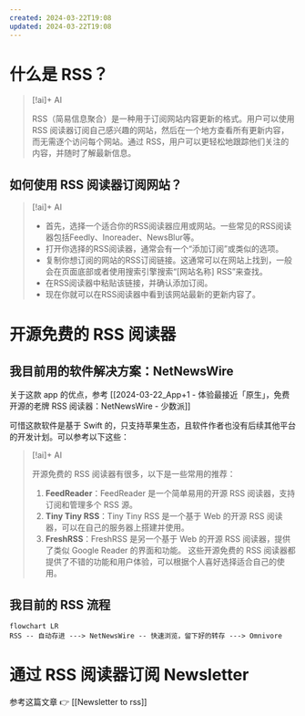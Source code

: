 ```yaml
---
created: 2024-03-22T19:08
updated: 2024-03-22T19:08
---
```


# 什么是 RSS？

> [!ai]+ AI
>
> RSS（简易信息聚合）是一种用于订阅网站内容更新的格式。用户可以使用 RSS 阅读器订阅自己感兴趣的网站，然后在一个地方查看所有更新内容，而无需逐个访问每个网站。通过 RSS，用户可以更轻松地跟踪他们关注的内容，并随时了解最新信息。

## 如何使用 RSS 阅读器订阅网站？

> [!ai]+ AI
>
> - 首先，选择一个适合你的RSS阅读器应用或网站。一些常见的RSS阅读器包括Feedly、Inoreader、NewsBlur等。
> - 打开你选择的RSS阅读器，通常会有一个“添加订阅”或类似的选项。
> - 复制你想订阅的网站的RSS订阅链接。这通常可以在网站上找到，一般会在页面底部或者使用搜索引擎搜索“[网站名称] RSS”来查找。
> - 在RSS阅读器中粘贴该链接，并确认添加订阅。
> - 现在你就可以在RSS阅读器中看到该网站最新的更新内容了。

# 开源免费的 RSS 阅读器

## 我目前用的软件解决方案：NetNewsWire 

关于这款 app 的优点，参考 [[2024-03-22_App+1 - 体验最接近「原生」，免费开源的老牌 RSS 阅读器：NetNewsWire - 少数派]]

可惜这款软件是基于 Swift 的，只支持苹果生态，且软件作者也没有后续其他平台的开发计划。可以参考以下这些：

> [!ai]+ AI
>
> 开源免费的 RSS 阅读器有很多，以下是一些常用的推荐：
> 1. **FeedReader**：FeedReader 是一个简单易用的开源 RSS 阅读器，支持订阅和管理多个 RSS 源。
> 2. **Tiny Tiny RSS**：Tiny Tiny RSS 是一个基于 Web 的开源 RSS 阅读器，可以在自己的服务器上搭建并使用。
> 3. **FreshRSS**：FreshRSS 是另一个基于 Web 的开源 RSS 阅读器，提供了类似 Google Reader 的界面和功能。
> 这些开源免费的 RSS 阅读器都提供了不错的功能和用户体验，可以根据个人喜好选择适合自己的使用。

## 我目前的 RSS 流程 

```mermaid
flowchart LR
RSS -- 自动存进 ---> NetNewsWire -- 快速浏览，留下好的转存 ---> Omnivore

```

# 通过 RSS 阅读器订阅 Newsletter 

参考这篇文章 👉 [[Newsletter to rss]]

